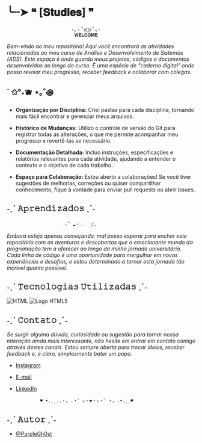 
# ╰┈➤ ❝ [𝐒𝐭𝐮𝐝𝐢𝐞𝐬] ❞
                            ⋆｡‧˚ʚ🍓ɞ˚‧｡⋆
                             𝐖𝐄𝐋𝐂𝐎𝐌𝐄
*Bem-vindo ao meu repositório! Aqui você encontrará as atividades relacionadas ao meu curso de Análise e Desenvolvimento de Sistemas (ADS). Este espaço é onde guardo meus projetos, códigos e documentos desenvolvidos ao longo do curso. É uma espécie de "caderno digital" onde posso revisar meu progresso, receber feedback e colaborar com colegas.*


## ˙ ✩°˖🫐 ⋆｡˚꩜

- **Organização por Disciplina:** Criei pastas para cada disciplina, tornando mais fácil encontrar e gerenciar meus arquivos.

- **Histórico de Mudanças:** Utilizo o controle de versão do Git para registrar todas as alterações, o que me permite acompanhar meu progresso e revertê-las se necessário.

- **Documentação Detalhada:** Incluo instruções, especificações e relatórios relevantes para cada atividade, ajudando a entender o contexto e o objetivo de cada trabalho.

- **Espaço para Colaboração:** Estou aberto a colaborações! Se você tiver sugestões de melhorias, correções ou quiser compartilhar conhecimento, fique à vontade para enviar pull requests ou abrir issues.


## ˗ˏˋ 𝙰𝚙𝚛𝚎𝚗𝚍𝚒𝚣𝚊𝚍𝚘𝚜 ˎˊ˗

                         ‧₊˚ ☁️⋅♡𓂃 ࣪ ִֶָ☾.
*Embora esteja apenas começando, mal posso esperar para encher este repositório com as aventuras e descobertas que o emocionante mundo da programação tem a oferecer ao longo da minha jornada universitária. Cada linha de código é uma oportunidade para mergulhar em novas experiências e desafios, e estou determinado a tornar esta jornada tão incrível quanto possível.*

## ˗ˏˋ 𝚃𝚎𝚌𝚗𝚘𝚕𝚘𝚐𝚒𝚊𝚜 𝚄𝚝𝚒𝚕𝚒𝚣𝚊𝚍𝚊𝚜 ˎˊ˗
![HTML](https://icons8.com/icon/48931/html-5)
<img src="https://icons8.com/icon/48931/html-5" alt="Logo HTML5">



## ˗ˏˋ 𝙲𝚘𝚗𝚝𝚊𝚝𝚘 ˎˊ˗

*Se surgir alguma dúvida, curiosidade ou sugestão para tornar nossa interação ainda mais interessante, não hesite em entrar em contato comigo através destes canais. Estou sempre aberta para trocar ideias, receber feedback e, é claro, simplesmente bater um papo.*

- [Instagram](https://www.instagram.com/_purplegh0st_/) 
- [E-mail](dinnie.juu803@gmail.com) 
- [LinkedIn](https://www.linkedin.com/in/juufurtado/) 

               ♥ •.¸¸..・。.・゜✭・❤・✫・゜・。.•.¸¸♥
## ˗ˏˋ 𝙰𝚞𝚝𝚘𝚛 ˎˊ˗

- [@PurpleGh0st](https://github.com/PurpleGh0st)


